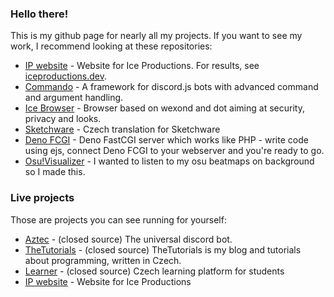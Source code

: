 ### Hello there!

This is my github page for nearly all my projects. If you want to see my work, I recommend looking at these repositories:

* [IP website](https://github.com/iceproductions/website) - Website for Ice Productions. For results, see [iceproductions.dev](https://iceproductions.dev).
* [Commando](https://github.com/iceproductions/Commando) - A framework for discord.js bots with advanced command and argument handling.
* [Ice Browser](https://github.com/iceproductions/browser) - Browser based on wexond and dot aiming at security, privacy and looks.
* [Sketchware](https://github.com/danbulant/sketchware-cz) - Czech translation for Sketchware
* [Deno FCGI](https://github.com/danbulant/dejs-fcgi) - Deno FastCGI server which works like PHP - write code using ejs, connect Deno FCGI to your webserver and you're ready to go.
* [Osu!Visualizer](https://github.com/danbulant/osuVisualizer) - I wanted to listen to my osu beatmaps on background so I made this.

### Live projects

Those are projects you can see running for yourself:

* [Aztec](https://aztec.bot) - (closed source) The universal discord bot.
* [TheTutorials](https://thetutorials.tk) - (closed source) TheTutorials is my blog and tutorials about programming, written in Czech.
* [Learner](https://beta.learnerapp.eu) - (closed source) Czech learning platform for students
* [IP website](https://iceproductions.dev) - Website for Ice Productions
